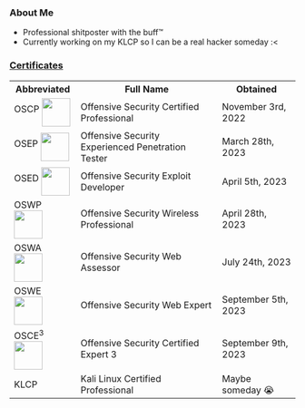 ### About Me

- Professional shitposter with the buff™️
- Currently working on my KLCP so I can be a real hacker someday :<

### [Certificates](https://www.credential.net/profile/nukingdragons/wallet)

<table>
  <tr>
    <th>Abbreviated</th>
    <th>Full Name</th>
    <th>Obtained</th>
  </tr>
  <tr>
    <td>OSCP <img src="https://api.accredible.com/v1/frontend/credential_website_embed_image/badge/62283719" width="50" align="middle" /></td>
    <td>Offensive Security Certified Professional</td>
    <td>November 3rd, 2022</td>
  </tr>
  <tr>
    <td>OSEP <img src="https://api.accredible.com/v1/frontend/credential_website_embed_image/badge/71209448" width="50" align="middle" /></td>
    <td>Offensive Security Experienced Penetration Tester</td>
    <td>March 28th, 2023</td>
  </tr>
  <tr>
    <td>OSED <img src="https://api.accredible.com/v1/frontend/credential_website_embed_image/badge/71545019" width="50" align="middle" /></td>
    <td>Offensive Security Exploit Developer</td>
    <td>April 5th, 2023</td>
  </tr>
  <tr>
    <td>OSWP <img src="https://api.accredible.com/v1/frontend/credential_website_embed_image/badge/72789232" width="50" align="middle" /></td>
    <td>Offensive Security Wireless Professional</td>
    <td>April 28th, 2023</td>
  </tr>
  <tr>
    <td>OSWA <img src="https://api.accredible.com/v1/frontend/credential_website_embed_image/badge/78526760" width="50" align="middle" /></td>
    <td>Offensive Security Web Assessor</td>
    <td>July 24th, 2023</td>
  </tr>
  <tr>
    <td>OSWE <img src="https://api.accredible.com/v1/frontend/credential_website_embed_image/badge/81631775" width="50" align="middle" /></td>
    <td>Offensive Security Web Expert</td>
    <td>September 5th, 2023</td>
  </tr>
  <tr>
    <td>OSCE<sup>3</sup> <img src="https://api.accredible.com/v1/frontend/credential_website_embed_image/badge/81631776" width="50" align="middle" /></td>
    <td>Offensive Security Certified Expert 3</td>
    <td>September 9th, 2023</td>
  </tr>
  <tr>
    <td>KLCP</td>
    <td>Kali Linux Certified Professional </td>
    <td>Maybe someday 😭</td>
  </tr>
</table>

